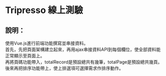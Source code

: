 # Tripresso 線上測驗
## 說明：
使用Vue.js進行前端功能撰寫並串接資料。<br>
首先，先把頁面架構建立起來，再用ajax串接資料API到每個欄位，使全部資料能正常顯示至頁面上。<br>
再將頁碼功能帶入，totalRecord是預設總共有幾筆，totalPage是預設總共幾頁。<br>
後來再把排序功能帶上，使上排選項可選擇需求作排序動作。<br>